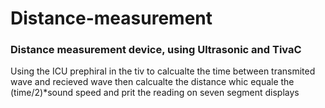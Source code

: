 # Distance-measurement
### Distance measurement device, using Ultrasonic and  TivaC
Using the ICU prephiral in the tiv to calcualte the time between transmited wave and recieved wave then calcualte the distance whic equale the (time/2)*sound speed and prit the reading on seven segment displays
